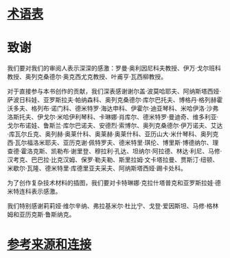 # [术语表](/chapters/volume-1/cn/Z.3-术语表.md)

# 致谢

我们要对我们的审阅人表示深深的感激：罗曼·奥利因尼科夫教授、伊万·戈尔班科教授、奥列克桑德尔·奥克西尤克教授、叶甫亨·瓦西柳教授。

对于直接参与本书创作的贡献，我们深表感谢谢尔盖·波莫哈耶夫、阿纳斯塔西娅·萨波日科娃、亚罗斯拉夫·帕纳森科、奥列克桑德尔·库尔巴托夫、博格丹·格列赫霍沃多夫、格列布·诺门科、德米特罗·海达申科、伊霍尔·迪亚琴科、米哈伊洛·沙弗洛斯托夫、伊戈尔·米哈伊利琴科、卡琳娜·肖库尔、德米特罗·曼迪奇、维多利亚·戈尔布诺娃、鲁斯兰·库尔巴诺夫、安德烈·索博尔、奥列克桑德尔·伊万诺夫、艾达·库瓦尔丘克、奥列赫·奥莱什科、奥莱赫·奥莱什科、亚历山大·米什琴科、奥列克西·瓦尔福洛米耶夫、亚历克谢·佩特罗夫、德米特里·琪伦、博里斯·博德纳尔、理查德·霍洛克斯、凯勒布·谢里登、穆拉利·孔达、坦纳尔·阿拉德、林达·利尼、马修·汉考克、巴巴拉·比克汉姆、保罗·勒夫勒、斯里拉姆·文卡塔拉曼、贾斯汀·纽顿、米歇尔·瓦隆、德米特里·库德里亚夫采夫、阿纳斯塔西娅·踢卡处科。

为了创作复杂技术材料的插图，我们要对卡特琳娜·克拉什塔普克和亚罗斯拉娃·德米特连科表示感激。

我们特别感谢莉莉娅·维尔辛纳、弗拉基米尔·杜比宁、戈登·爱因斯坦、马修·格林姆和亚历克斯·鲁斯纳克。

# [参考来源和连接](/chapters/volume-1/cn/Z.5-参考来源和连接.md)
